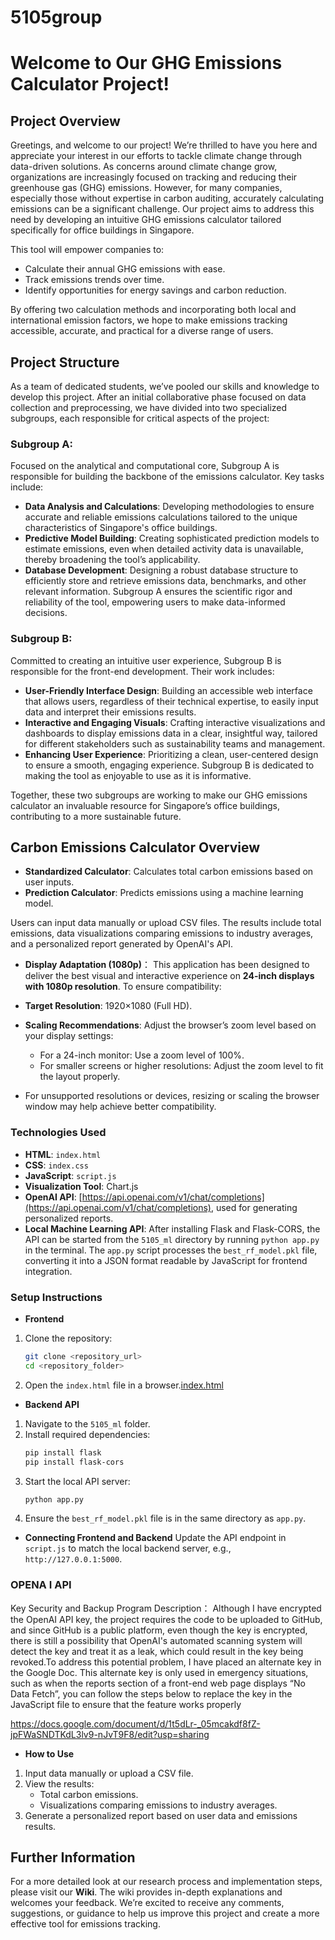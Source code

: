 # 5105group
# Welcome to Our GHG Emissions Calculator Project!

## Project Overview

Greetings, and welcome to our project! We’re thrilled to have you here and appreciate your interest in our efforts to tackle climate change through data-driven solutions. As concerns around climate change grow, organizations are increasingly focused on tracking and reducing their greenhouse gas (GHG) emissions. However, for many companies, especially those without expertise in carbon auditing, accurately calculating emissions can be a significant challenge. Our project aims to address this need by developing an intuitive GHG emissions calculator tailored specifically for office buildings in Singapore.

This tool will empower companies to:
- Calculate their annual GHG emissions with ease.
- Track emissions trends over time.
- Identify opportunities for energy savings and carbon reduction.

By offering two calculation methods and incorporating both local and international emission factors, we hope to make emissions tracking accessible, accurate, and practical for a diverse range of users.

## Project Structure

As a team of dedicated students, we’ve pooled our skills and knowledge to develop this project. After an initial collaborative phase focused on data collection and preprocessing, we have divided into two specialized subgroups, each responsible for critical aspects of the project:

### Subgroup A: 
Focused on the analytical and computational core, Subgroup A is responsible for building the backbone of the emissions calculator. Key tasks include:
- **Data Analysis and Calculations**: Developing methodologies to ensure accurate and reliable emissions calculations tailored to the unique characteristics of Singapore's office buildings.
- **Predictive Model Building**: Creating sophisticated prediction models to estimate emissions, even when detailed activity data is unavailable, thereby broadening the tool’s applicability.
- **Database Development**: Designing a robust database structure to efficiently store and retrieve emissions data, benchmarks, and other relevant information. Subgroup A ensures the scientific rigor and reliability of the tool, empowering users to make data-informed decisions.

### Subgroup B: 
Committed to creating an intuitive user experience, Subgroup B is responsible for the front-end development. Their work includes:
- **User-Friendly Interface Design**: Building an accessible web interface that allows users, regardless of their technical expertise, to easily input data and interpret their emissions results.
- **Interactive and Engaging Visuals**: Crafting interactive visualizations and dashboards to display emissions data in a clear, insightful way, tailored for different stakeholders such as sustainability teams and management.
- **Enhancing User Experience**: Prioritizing a clean, user-centered design to ensure a smooth, engaging experience. Subgroup B is dedicated to making the tool as enjoyable to use as it is informative.

Together, these two subgroups are working to make our GHG emissions calculator an invaluable resource for Singapore’s office buildings, contributing to a more sustainable future.


## Carbon Emissions Calculator Overview

- **Standardized Calculator**: Calculates total carbon emissions based on user inputs.
- **Prediction Calculator**: Predicts emissions using a machine learning model.

Users can input data manually or upload CSV files. The results include total emissions, data visualizations comparing emissions to industry averages, and a personalized report generated by OpenAI's API.

- **Display Adaptation (1080p)**：
This application has been designed to deliver the best visual and interactive experience on **24-inch displays with 1080p resolution**. To ensure compatibility:

- **Target Resolution**: 1920×1080 (Full HD).
- **Scaling Recommendations**: Adjust the browser’s zoom level based on your display settings:
  - For a 24-inch monitor: Use a zoom level of 100%.
  - For smaller screens or higher resolutions: Adjust the zoom level to fit the layout properly.
- For unsupported resolutions or devices, resizing or scaling the browser window may help achieve better compatibility.

###  Technologies Used
- **HTML**: `index.html`
- **CSS**: `index.css`
- **JavaScript**: `script.js`
- **Visualization Tool**: Chart.js
- **OpenAI API**: [https://api.openai.com/v1/chat/completions](https://api.openai.com/v1/chat/completions), used for generating personalized reports.
- **Local Machine Learning API**: After installing Flask and Flask-CORS, the API can be started from the `5105_ml` directory by running `python app.py` in the terminal. The `app.py` script processes the `best_rf_model.pkl` file, converting it into a JSON format readable by JavaScript for frontend integration.

### Setup Instructions
- **Frontend**
1. Clone the repository:
   ```sh
   git clone <repository_url>
   cd <repository_folder>
   ```
2. Open the `index.html` file in a browser.[index.html](https://github.com/zouchengyang/5105group/blob/main/index.html)

- **Backend API**
1. Navigate to the `5105_ml` folder.
2. Install required dependencies:
   ```sh
   pip install flask
   pip install flask-cors
   ```
3. Start the local API server:
   ```sh
   python app.py
   ```
4. Ensure the `best_rf_model.pkl` file is in the same directory as `app.py`.

- **Connecting Frontend and Backend**
Update the API endpoint in `script.js` to match the local backend server, e.g., `http://127.0.0.1:5000`.

### OPENA I API
Key Security and Backup Program Description：
  Although I have encrypted the OpenAI API key, the project requires the code to be uploaded to GitHub, and since GitHub is a public platform, even 
  though the key is encrypted, there is still a possibility that OpenAI's automated scanning system will detect the key and treat it as a leak, which could 
  result in the key being revoked.To address this potential problem, I have placed an alternate key in the Google Doc. This alternate key is only used in emergency situations, such as 
  when the reports section of a front-end web page displays “No Data Fetch”, you can follow the steps below to replace the key in the JavaScript file 
  to ensure that the feature works properly
  
https://docs.google.com/document/d/1t5dLr-_05mcakdf8fZ-jpFWaSNDTKdL3lv9-nJvT9F8/edit?usp=sharing

- **How to Use**
1. Input data manually or upload a CSV file.
2. View the results:
   - Total carbon emissions.
   - Visualizations comparing emissions to industry averages.
3. Generate a personalized report based on user data and emissions results.

## Further Information

For a more detailed look at our research process and implementation steps, please visit our **Wiki**. The wiki provides in-depth explanations and welcomes your feedback. We’re excited to receive any comments, suggestions, or guidance to help us improve this project and create a more effective tool for emissions tracking.

